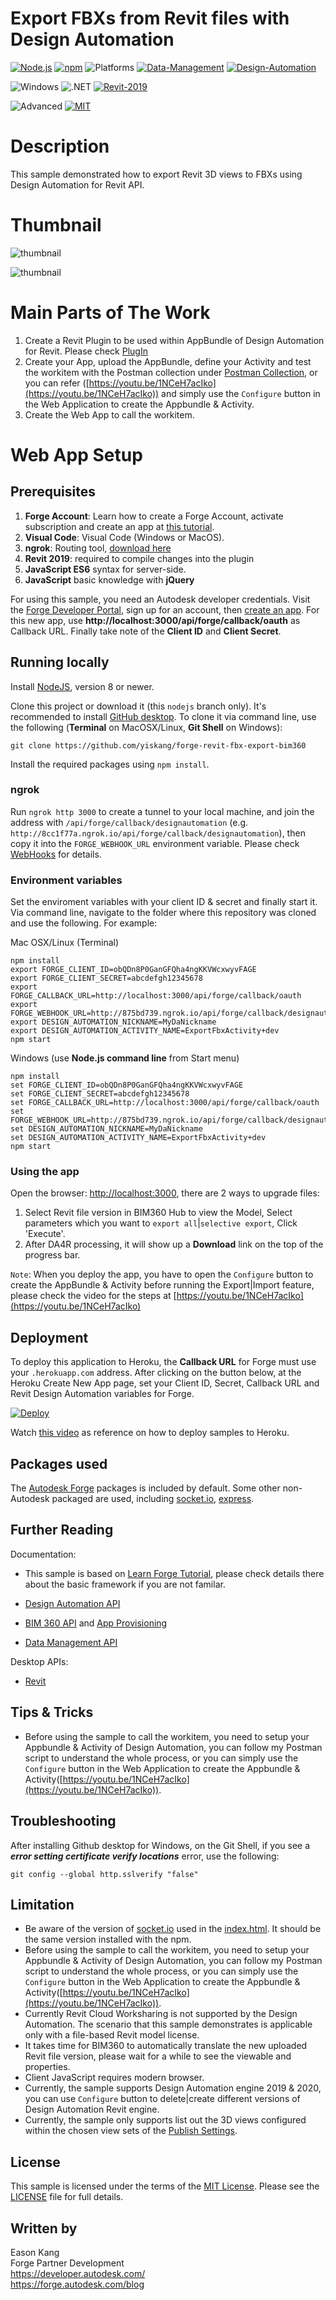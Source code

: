 # Export FBXs from Revit files with Design Automation

[![Node.js](https://img.shields.io/badge/Node.js-8.0-blue.svg)](https://nodejs.org/)
[![npm](https://img.shields.io/badge/npm-4.0-blue.svg)](https://www.npmjs.com/)
![Platforms](https://img.shields.io/badge/Web-Windows%20%7C%20MacOS%20%7C%20Linux-lightgray.svg)
[![Data-Management](https://img.shields.io/badge/Data%20Management-v1-green.svg)](http://developer.autodesk.com/)
[![Design-Automation](https://img.shields.io/badge/Design%20Automation-v3-green.svg)](http://developer.autodesk.com/)


![Windows](https://img.shields.io/badge/Plugins-Windows-lightgrey.svg)
![.NET](https://img.shields.io/badge/.NET%20Framework-4.7-blue.svg)
[![Revit-2019](https://img.shields.io/badge/Revit-2019-lightgrey.svg)](http://autodesk.com/revit)


![Advanced](https://img.shields.io/badge/Level-Advanced-red.svg)
[![MIT](https://img.shields.io/badge/License-MIT-blue.svg)](http://opensource.org/licenses/MIT)

# Description

This sample demonstrated how to export Revit 3D views to FBXs using Design Automation for Revit API.

# Thumbnail
![thumbnail](/thumbnail.png)

![thumbnail](/thumbnail2.png)

<!---# Live Demo
[https://fileupgradersample.herokuapp.com/](https://fileupgradersample.herokuapp.com/)--->

# Main Parts of The Work
1. Create a Revit Plugin to be used within AppBundle of Design Automation for Revit. Please check [PlugIn](./FBXExporter/PlugIn/) 
2. Create your App, upload the AppBundle, define your Activity and test the workitem with the Postman collection under [Postman Collection](./FBXExporter/PostmanCollection/), or you can refer ([https://youtu.be/1NCeH7acIko](https://youtu.be/1NCeH7acIko)) and simply use the `Configure` button in the Web Application to create the Appbundle & Activity.
3. Create the Web App to call the workitem.

# Web App Setup

## Prerequisites

1. **Forge Account**: Learn how to create a Forge Account, activate subscription and create an app at [this tutorial](http://learnforge.autodesk.io/#/account/). 
2. **Visual Code**: Visual Code (Windows or MacOS).
3. **ngrok**: Routing tool, [download here](https://ngrok.com/)
4. **Revit 2019**: required to compile changes into the plugin
5. **JavaScript ES6** syntax for server-side.
6. **JavaScript** basic knowledge with **jQuery**


For using this sample, you need an Autodesk developer credentials. Visit the [Forge Developer Portal](https://developer.autodesk.com), sign up for an account, then [create an app](https://developer.autodesk.com/myapps/create). For this new app, use **http://localhost:3000/api/forge/callback/oauth** as Callback URL. Finally take note of the **Client ID** and **Client Secret**.

## Running locally

Install [NodeJS](https://nodejs.org), version 8 or newer.

Clone this project or download it (this `nodejs` branch only). It's recommended to install [GitHub desktop](https://desktop.github.com/). To clone it via command line, use the following (**Terminal** on MacOSX/Linux, **Git Shell** on Windows):

    git clone https://github.com/yiskang/forge-revit-fbx-export-bim360

Install the required packages using `npm install`.

### ngrok

Run `ngrok http 3000` to create a tunnel to your local machine, and join the address with `/api/forge/callback/designautomation` (e.g. `http://8cc1f77a.ngrok.io/api/forge/callback/designautomation`), then copy it into the `FORGE_WEBHOOK_URL` environment variable. Please check [WebHooks](https://forge.autodesk.com/en/docs/webhooks/v1/tutorials/configuring-your-server/) for details.

### Environment variables

Set the enviroment variables with your client ID & secret and finally start it. Via command line, navigate to the folder where this repository was cloned and use the following. For example:

Mac OSX/Linux (Terminal)

    npm install
    export FORGE_CLIENT_ID=obQDn8P0GanGFQha4ngKKVWcxwyvFAGE
    export FORGE_CLIENT_SECRET=abcdefgh12345678
    export FORGE_CALLBACK_URL=http://localhost:3000/api/forge/callback/oauth
    export FORGE_WEBHOOK_URL=http://875bd739.ngrok.io/api/forge/callback/designautomation
    export DESIGN_AUTOMATION_NICKNAME=MyDaNickname
    export DESIGN_AUTOMATION_ACTIVITY_NAME=ExportFbxActivity+dev
    npm start

Windows (use **Node.js command line** from Start menu)

    npm install
    set FORGE_CLIENT_ID=obQDn8P0GanGFQha4ngKKVWcxwyvFAGE
    set FORGE_CLIENT_SECRET=abcdefgh12345678
    set FORGE_CALLBACK_URL=http://localhost:3000/api/forge/callback/oauth
    set FORGE_WEBHOOK_URL=http://875bd739.ngrok.io/api/forge/callback/designautomation
    set DESIGN_AUTOMATION_NICKNAME=MyDaNickname
    set DESIGN_AUTOMATION_ACTIVITY_NAME=ExportFbxActivity+dev
    npm start

### Using the app

Open the browser: [http://localhost:3000](http://localhost:3000), there are 2 ways to upgrade files: 

1. Select Revit file version in BIM360 Hub to view the Model, Select parameters which you want to `export all`|`selective export`, Click 'Execute'.
2. After DA4R processing, it will show up a **Download** link on the top of the progress bar.

`Note`: When you deploy the app, you have to open the `Configure` button to create the AppBundle & Activity before running the Export|Import feature, please check the video for the steps at [https://youtu.be/1NCeH7acIko](https://youtu.be/1NCeH7acIko)

## Deployment

To deploy this application to Heroku, the **Callback URL** for Forge must use your `.herokuapp.com` address. After clicking on the button below, at the Heroku Create New App page, set your Client ID, Secret, Callback URL and Revit Design Automation variables for Forge.

[![Deploy](https://www.herokucdn.com/deploy/button.svg)](https://heroku.com/deploy?template=https://github.com/yiskang/forge-revit-fbx-export-bim360)

Watch [this video](https://www.youtube.com/watch?v=Oqa9O20Gj0c) as reference on how to deploy samples to Heroku.



## Packages used

The [Autodesk Forge](https://www.npmjs.com/package/forge-apis) packages is included by default. Some other non-Autodesk packaged are used, including [socket.io](https://www.npmjs.com/package/socket.io), [express](https://www.npmjs.com/package/express).

## Further Reading

Documentation:
- This sample is based on [Learn Forge Tutorial](https://github.com/Autodesk-Forge/learn.forge.viewhubmodels/tree/nodejs), please check details there about the basic framework if you are not familar. 

- [Design Automation API](https://forge.autodesk.com/en/docs/design-automation/v3/developers_guide/overview/)
- [BIM 360 API](https://developer.autodesk.com/en/docs/bim360/v1/overview/) and [App Provisioning](https://forge.autodesk.com/blog/bim-360-docs-provisioning-forge-apps)
- [Data Management API](httqqqps://developer.autodesk.com/en/docs/data/v2/overview/)

Desktop APIs:

- [Revit](https://knowledge.autodesk.com/support/revit-products/learn-explore/caas/simplecontent/content/my-first-revit-plug-overview.html)

## Tips & Tricks
- Before using the sample to call the workitem, you need to setup your Appbundle & Activity of Design Automation, you can follow my Postman script to understand the whole process, or you can simply use the `Configure` button in the Web Application to create the Appbundle & Activity([https://youtu.be/1NCeH7acIko](https://youtu.be/1NCeH7acIko)). 

## Troubleshooting

After installing Github desktop for Windows, on the Git Shell, if you see a ***error setting certificate verify locations*** error, use the following:

    git config --global http.sslverify "false"

## Limitation
- Be aware of the version of [socket.io](https://www.npmjs.com/package/socket.io) used in the [index.html](./public/index.html). It should be the same version installed with the npm.
- Before using the sample to call the workitem, you need to setup your Appbundle & Activity of Design Automation, you can follow my Postman script to understand the whole process, or you can simply use the `Configure` button in the Web Application to create the Appbundle & Activity([https://youtu.be/1NCeH7acIko](https://youtu.be/1NCeH7acIko)). 
- Currently Revit Cloud Worksharing is not supported by the Design Automation.  The scenario that this sample demonstrates is applicable only with a file-based Revit model license.
- It takes time for BIM360 to automatically translate the new uploaded Revit file version, please wait for a while to see the viewable and properties.
- Client JavaScript requires modern browser.
- Currently, the sample supports Design Automation engine 2019 & 2020, you can use `Configure` button to delete|create different versions of Design Automation Revit engine.
- Currently, the sample only supports list out the 3D views configured within the chosen view sets of the [Publish Settings](https://knowledge.autodesk.com/support/revit-products/learn-explore/caas/CloudHelp/cloudhelp/2017/ENU/Revit-CAR/files/GUID-09FBF9E2-6ECF-447D-8FA8-12AB16495BC3-htm.html).

## License

This sample is licensed under the terms of the [MIT License](http://opensource.org/licenses/MIT). Please see the [LICENSE](LICENSE) file for full details.

## Written by

Eason Kang <br />
Forge Partner Development <br />
https://developer.autodesk.com/ <br />
https://forge.autodesk.com/blog <br />
